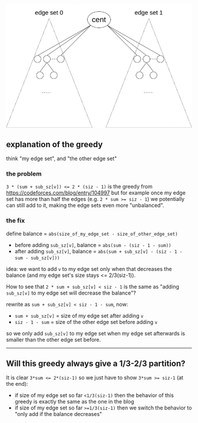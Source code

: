 ![](../../../tests/images/edge_cd.png)

## explanation of the greedy

think "my edge set", and "the other edge set"

### the problem

`3 * (sum + sub_sz[v]) <= 2 * (siz - 1)` is the greedy from https://codeforces.com/blog/entry/104997 but for example once my edge set has more than half the edges (e.g. `2 * sum >= siz - 1`) we potentially can still add to it, making the edge sets even more "unbalanced".

### the fix

define balance = `abs(size_of_my_edge_set - size_of_other_edge_set)`

- before adding `sub_sz[v]`, balance = `abs(sum - (siz - 1 - sum))`
- after adding `sub_sz[v]`, balance = `abs(sum + sub_sz[v] - (siz - 1 - sum - sub_sz[v]))`

idea: we want to add `v` to my edge set only when that decreases the balance (and my edge set's size stays <= 2/3(siz-1)).

How to see that `2 * sum + sub_sz[v] < siz - 1` is the same as "adding `sub_sz[v]` to my edge set will decrease the balance"?

rewrite as `sum + sub_sz[v] < siz - 1 - sum`, now:

- `sum + sub_sz[v]` = size of my edge set after adding `v`
- `siz - 1 - sum` = size of the other edge set before adding `v`

so we only add `sub_sz[v]` to my edge set when my edge set afterwards is smaller than the other edge set before.

---

## Will this greedy always give a 1/3-2/3 partition? 

It is clear `3*sum <= 2*(siz-1)` so we just have to show `3*sum >= siz-1` (at the end):

- if size of my edge set so far `<1/3(siz-1)` then the behavior of this greedy is exactly the same as the one in the blog
- if size of my edge set so far `>=1/3(siz-1)` then we switch the behavior to "only add if the balance decreases"
